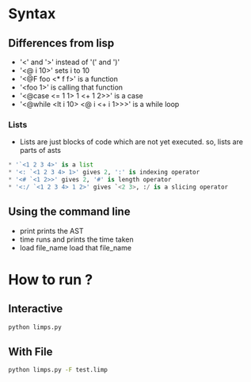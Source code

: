 # Syntax
## Differences from lisp 
* '<' and '>' instead of '(' and ')'
* '<@ i 10>' sets i to 10
* '<@F foo <f> <* f f>' is a function
* '<foo 1>' is calling that function
* '<@case <= 1 1> 1 <+ 1 2>>' is a case
* '<@while <lt i 10> <@ i <+ i 1>>>' is a while loop
### Lists ###
* Lists are just blocks of code which are not yet executed. so, lists are parts of asts
```python
* '`<1 2 3 4>' is a list
* '<: `<1 2 3 4> 1>' gives 2, ':' is indexing operator
* '<# `<1 2>>' gives 2, '#' is length operator
* '<:/ `<1 2 3 4> 1 2>' gives `<2 3>, :/ is a slicing operator
```

## Using the command line
* print <expr> prints the AST
* time <expr> runs and prints the time taken
* load file_name load that file_name 

# How to run ? 

## Interactive
 ```bash
 python limps.py 
 ```
## With File
  ```bash
  python limps.py -F test.limp
  ```
